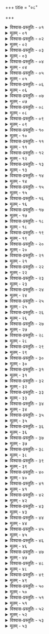 +++
title = "०८"

+++


<details><summary>विश्वास-प्रस्तुतिः - ०१</summary>

०१  अथातः शौचाधिष्ठानम् ॥
</details>

<details><summary>मूलम् - ०१</summary>

०१  अथातः शौचाधिष्ठानम् ॥
</details>

<details><summary>विश्वास-प्रस्तुतिः - ०२</summary>

०२  अद्भिः शुध्यन्ति गात्राणि बुद्धिर् ज्ञानेन शुध्यति ।  
अहिंसया च भूतात्मा मनः सत्येन शुध्यति ॥ इति ॥
</details>

<details><summary>मूलम् - ०२</summary>

०२  अद्भिः शुध्यन्ति गात्राणि बुद्धिर् ज्ञानेन शुध्यति ।  
अहिंसया च भूतात्मा मनः सत्येन शुध्यति ॥ इति ॥
</details>

<details><summary>विश्वास-प्रस्तुतिः - ०३</summary>

०३  मनःशुद्धिर् अन्तःशौचम् ॥
</details>

<details><summary>मूलम् - ०३</summary>

०३  मनःशुद्धिर् अन्तःशौचम् ॥
</details>

<details><summary>विश्वास-प्रस्तुतिः - ०४</summary>

०४  बहिःशौचं व्याख्यास्यामः ॥
</details>

<details><summary>मूलम् - ०४</summary>

०४  बहिःशौचं व्याख्यास्यामः ॥
</details>

<details><summary>विश्वास-प्रस्तुतिः - ०५</summary>

०५  कौशं सौत्रं वा त्रिस्त्रिवृद् यज्ञोपवीतम् ॥
</details>

<details><summary>मूलम् - ०५</summary>

०५  कौशं सौत्रं वा त्रिस्त्रिवृद् यज्ञोपवीतम् ॥
</details>

<details><summary>विश्वास-प्रस्तुतिः - ०६</summary>

०६  आ नाभेः ॥
</details>

<details><summary>मूलम् - ०६</summary>

०६  आ नाभेः ॥
</details>

<details><summary>विश्वास-प्रस्तुतिः - ०७</summary>

०७  दक्षिणं बाहुम् उद्धृत्य सव्यम् अवधाय शिरो ऽवदध्यात् ॥
</details>

<details><summary>मूलम् - ०७</summary>

०७  दक्षिणं बाहुम् उद्धृत्य सव्यम् अवधाय शिरो ऽवदध्यात् ॥
</details>

<details><summary>विश्वास-प्रस्तुतिः - ०८</summary>

०८  विपरीतं पितृभ्यः ॥
</details>

<details><summary>मूलम् - ०८</summary>

०८  विपरीतं पितृभ्यः ॥
</details>

<details><summary>विश्वास-प्रस्तुतिः - ०९</summary>

०९  कण्ठे ऽवसक्तं निवीतम् ॥
</details>

<details><summary>मूलम् - ०९</summary>

०९  कण्ठे ऽवसक्तं निवीतम् ॥
</details>

<details><summary>विश्वास-प्रस्तुतिः - १०</summary>

१०  अधो ऽवसक्तं अधोवीतम् ॥
</details>

<details><summary>मूलम् - १०</summary>

१०  अधो ऽवसक्तं अधोवीतम् ॥
</details>

<details><summary>विश्वास-प्रस्तुतिः - ११</summary>

११  प्राङ्मुख उदङ्मुखो वासीनः शौचम् आरभेत शुचौ देशेदक्षिणम् बाहुं जान्वन्तरा कृत्वा प्रक्षाल्य पादौ पाणी चामणिबन्धात् ॥
</details>

<details><summary>मूलम् - ११</summary>

११  प्राङ्मुख उदङ्मुखो वासीनः शौचम् आरभेत शुचौ देशेदक्षिणम् बाहुं जान्वन्तरा कृत्वा प्रक्षाल्य पादौ पाणी चामणिबन्धात् ॥
</details>

<details><summary>विश्वास-प्रस्तुतिः - १२</summary>

१२  पादप्रक्षालनोच्छेषणेन नाचामेत् ॥
</details>

<details><summary>मूलम् - १२</summary>

१२  पादप्रक्षालनोच्छेषणेन नाचामेत् ॥
</details>

<details><summary>विश्वास-प्रस्तुतिः - १३</summary>

१३  यद्य् आचामेद् भूमौ स्रावयित्वाचामेत् ॥
</details>

<details><summary>मूलम् - १३</summary>

१३  यद्य् आचामेद् भूमौ स्रावयित्वाचामेत् ॥
</details>

<details><summary>विश्वास-प्रस्तुतिः - १४</summary>

१४  ब्राह्मेण तीर्थेनाचामेत् ॥
</details>

<details><summary>मूलम् - १४</summary>

१४  ब्राह्मेण तीर्थेनाचामेत् ॥
</details>

<details><summary>विश्वास-प्रस्तुतिः - १५</summary>

१५  अङ्गुष्ठमूलं ब्राह्मं तीर्थम् ॥
</details>

<details><summary>मूलम् - १५</summary>

१५  अङ्गुष्ठमूलं ब्राह्मं तीर्थम् ॥
</details>

<details><summary>विश्वास-प्रस्तुतिः - १६</summary>

१६  अङ्गुष्ठाग्रं पित्र्यम् अङ्गुल्यग्रं दैवम् अङ्गुलिमूलम् आर्षम् ॥
</details>

<details><summary>मूलम् - १६</summary>

१६  अङ्गुष्ठाग्रं पित्र्यम् अङ्गुल्यग्रं दैवम् अङ्गुलिमूलम् आर्षम् ॥
</details>

<details><summary>विश्वास-प्रस्तुतिः - १७</summary>

१७  नाङ्गुलीभिर् न सबुद्बुदाभिर् न सफेनाभिर् नोष्णाभिर्न क्षाराभिर् न लवणाभिर् न कलुषाभिर् न विवर्णाभिर् नदुर्गन्धरसाभिः ॥
</details>

<details><summary>मूलम् - १७</summary>

१७  नाङ्गुलीभिर् न सबुद्बुदाभिर् न सफेनाभिर् नोष्णाभिर्न क्षाराभिर् न लवणाभिर् न कलुषाभिर् न विवर्णाभिर् नदुर्गन्धरसाभिः ॥
</details>

<details><summary>विश्वास-प्रस्तुतिः - १८</summary>

१८  न हसन् न जल्पन् न तिष्ठन् न विलोकयन् न प्रह्वो न प्रणतोन मुक्तशिखो न प्रावृतकण्ठो न वेष्टितशिरा न त्वरमाणोनायज्ञोपवीती न प्रसारितपादो न बद्धकक्ष्यो न बहिर्जानुःशब्दम् अकुर्वन् ॥
</details>

<details><summary>मूलम् - १८</summary>

१८  न हसन् न जल्पन् न तिष्ठन् न विलोकयन् न प्रह्वो न प्रणतोन मुक्तशिखो न प्रावृतकण्ठो न वेष्टितशिरा न त्वरमाणोनायज्ञोपवीती न प्रसारितपादो न बद्धकक्ष्यो न बहिर्जानुःशब्दम् अकुर्वन् ॥
</details>

<details><summary>विश्वास-प्रस्तुतिः - १९</summary>

१९  त्रिर् अपो हृदयंगमाः पिबेत् ॥
</details>

<details><summary>मूलम् - १९</summary>

१९  त्रिर् अपो हृदयंगमाः पिबेत् ॥
</details>

<details><summary>विश्वास-प्रस्तुतिः - २०</summary>

२०  त्रिः परिमृजेत् ॥
</details>

<details><summary>मूलम् - २०</summary>

२०  त्रिः परिमृजेत् ॥
</details>

<details><summary>विश्वास-प्रस्तुतिः - २१</summary>

२१  द्विर् इत्य् एके ॥
</details>

<details><summary>मूलम् - २१</summary>

२१  द्विर् इत्य् एके ॥
</details>

<details><summary>विश्वास-प्रस्तुतिः - २२</summary>

२२  सकृद् उभयं शूद्रस्य स्त्रियाश् च ॥
</details>

<details><summary>मूलम् - २२</summary>

२२  सकृद् उभयं शूद्रस्य स्त्रियाश् च ॥
</details>

<details><summary>विश्वास-प्रस्तुतिः - २३</summary>

२३  अथाप्य् उदाहरन्ति ।  
गताभिर् हृदयं विप्रः कण्ठ्याभिः क्षत्रियः शुचिः ।  
वैश्यो ऽद्भिः प्राशिताभिः स्यात् स्त्रीशूद्रौ स्पृश्यचान्ततः ॥ इति ॥
</details>

<details><summary>मूलम् - २३</summary>

२३  अथाप्य् उदाहरन्ति ।  
गताभिर् हृदयं विप्रः कण्ठ्याभिः क्षत्रियः शुचिः ।  
वैश्यो ऽद्भिः प्राशिताभिः स्यात् स्त्रीशूद्रौ स्पृश्यचान्ततः ॥ इति ॥
</details>

<details><summary>विश्वास-प्रस्तुतिः - २४</summary>

२४  दन्तवद् दन्तसक्तेषु दन्तवत् तेषु धारणात् ।  
स्रस्तेषु तेषु नाचामेत् तेषां संस्राववच् छुचिः ॥ इति ॥
</details>

<details><summary>मूलम् - २४</summary>

२४  दन्तवद् दन्तसक्तेषु दन्तवत् तेषु धारणात् ।  
स्रस्तेषु तेषु नाचामेत् तेषां संस्राववच् छुचिः ॥ इति ॥
</details>

<details><summary>विश्वास-प्रस्तुतिः - २५</summary>

२५  अथाप्य् उदाहरन्ति ।  
दन्तवद् दन्तलग्नेषु यच् चाप्य् अन्तर् मुखे भवेत् ।  
आचान्तस्यावशिष्टं स्यान् निगिरन्न् एव तच् छुचिः ॥ इति ॥
</details>

<details><summary>मूलम् - २५</summary>

२५  अथाप्य् उदाहरन्ति ।  
दन्तवद् दन्तलग्नेषु यच् चाप्य् अन्तर् मुखे भवेत् ।  
आचान्तस्यावशिष्टं स्यान् निगिरन्न् एव तच् छुचिः ॥ इति ॥
</details>

<details><summary>विश्वास-प्रस्तुतिः - २६</summary>

२६  खान्य् अद्भिः संस्पृश्य पादौ नाभिं शिरः सव्यं पाणिमन्ततः ॥
</details>

<details><summary>मूलम् - २६</summary>

२६  खान्य् अद्भिः संस्पृश्य पादौ नाभिं शिरः सव्यं पाणिमन्ततः ॥
</details>

<details><summary>विश्वास-प्रस्तुतिः - २७</summary>

२७  तैजसं चेद् आदायोच्छिष्टी स्यात् तदुदस्याचम्यादास्यन्न् अद्भिः प्रोक्षेत् ॥
</details>

<details><summary>मूलम् - २७</summary>

२७  तैजसं चेद् आदायोच्छिष्टी स्यात् तदुदस्याचम्यादास्यन्न् अद्भिः प्रोक्षेत् ॥
</details>

<details><summary>विश्वास-प्रस्तुतिः - २८</summary>

२८  अथ चेद् अन्नेनोच्छिष्टी स्यात् तद् उदस्याचम्यादास्यन्नद्भिः प्रोक्षेत् ॥
</details>

<details><summary>मूलम् - २८</summary>

२८  अथ चेद् अन्नेनोच्छिष्टी स्यात् तद् उदस्याचम्यादास्यन्नद्भिः प्रोक्षेत् ॥
</details>

<details><summary>विश्वास-प्रस्तुतिः - २९</summary>

२९  अथ चेद् अद्भिर् उच्छिष्टी स्यात् तद् उदस्याचम्यादास्यन्नद्भिः प्रोक्षेत् ॥
</details>

<details><summary>मूलम् - २९</summary>

२९  अथ चेद् अद्भिर् उच्छिष्टी स्यात् तद् उदस्याचम्यादास्यन्नद्भिः प्रोक्षेत् ॥
</details>

<details><summary>विश्वास-प्रस्तुतिः - ३०</summary>

३०  एतद् एव विपरीतम् अमत्रे ॥
</details>

<details><summary>मूलम् - ३०</summary>

३०  एतद् एव विपरीतम् अमत्रे ॥
</details>

<details><summary>विश्वास-प्रस्तुतिः - ३१</summary>

३१  वानस्पत्ये विकल्पः ॥
</details>

<details><summary>मूलम् - ३१</summary>

३१  वानस्पत्ये विकल्पः ॥
</details>

<details><summary>विश्वास-प्रस्तुतिः - ३२</summary>

३२  तैजसानाम् उच्छिष्टानां गोशकृन्मृद्भस्मभिः परिमार्जनमन्यतमेन वा ॥
</details>

<details><summary>मूलम् - ३२</summary>

३२  तैजसानाम् उच्छिष्टानां गोशकृन्मृद्भस्मभिः परिमार्जनमन्यतमेन वा ॥
</details>

<details><summary>विश्वास-प्रस्तुतिः - ३३</summary>

३३  ताम्ररजतसुवर्णानाम् अम्लैः ॥
</details>

<details><summary>मूलम् - ३३</summary>

३३  ताम्ररजतसुवर्णानाम् अम्लैः ॥
</details>

<details><summary>विश्वास-प्रस्तुतिः - ३४</summary>

३४  अमत्राणां दहनम् ॥
</details>

<details><summary>मूलम् - ३४</summary>

३४  अमत्राणां दहनम् ॥
</details>

<details><summary>विश्वास-प्रस्तुतिः - ३५</summary>

३५  दारवाणां तक्षणम् ॥
</details>

<details><summary>मूलम् - ३५</summary>

३५  दारवाणां तक्षणम् ॥
</details>

<details><summary>विश्वास-प्रस्तुतिः - ३६</summary>

३६  वैणवानां गोमयेन ॥
</details>

<details><summary>मूलम् - ३६</summary>

३६  वैणवानां गोमयेन ॥
</details>

<details><summary>विश्वास-प्रस्तुतिः - ३७</summary>

३७  फलमयानां गोवालरज्ज्वा ॥
</details>

<details><summary>मूलम् - ३७</summary>

३७  फलमयानां गोवालरज्ज्वा ॥
</details>

<details><summary>विश्वास-प्रस्तुतिः - ३८</summary>

३८  कृष्णाजिनानां बिल्वतण्डुलैः ॥
</details>

<details><summary>मूलम् - ३८</summary>

३८  कृष्णाजिनानां बिल्वतण्डुलैः ॥
</details>

<details><summary>विश्वास-प्रस्तुतिः - ३९</summary>

३९  कुतपानाम् अरिष्टैः ॥
</details>

<details><summary>मूलम् - ३९</summary>

३९  कुतपानाम् अरिष्टैः ॥
</details>

<details><summary>विश्वास-प्रस्तुतिः - ४०</summary>

४०  और्णानाम् आदित्येन ॥
</details>

<details><summary>मूलम् - ४०</summary>

४०  और्णानाम् आदित्येन ॥
</details>

<details><summary>विश्वास-प्रस्तुतिः - ४१</summary>

४१  क्षौमाणां गौरसर्षपकल्केन ॥
</details>

<details><summary>मूलम् - ४१</summary>

४१  क्षौमाणां गौरसर्षपकल्केन ॥
</details>

<details><summary>विश्वास-प्रस्तुतिः - ४२</summary>

४२  मृदा चेलानाम् ॥
</details>

<details><summary>मूलम् - ४२</summary>

४२  मृदा चेलानाम् ॥
</details>

<details><summary>विश्वास-प्रस्तुतिः - ४३</summary>

४३  चेलवच् चर्मणाम् ॥
</details>

<details><summary>मूलम् - ४३</summary>

४३  चेलवच् चर्मणाम् ॥
</details>

<details><summary>विश्वास-प्रस्तुतिः - ४४</summary>

४४  तैजसवद् उपलमणीनाम् ॥
</details>

<details><summary>मूलम् - ४४</summary>

४४  तैजसवद् उपलमणीनाम् ॥
</details>

<details><summary>विश्वास-प्रस्तुतिः - ४५</summary>

४५  दारुवद् अस्थ्नाम् ॥
</details>

<details><summary>मूलम् - ४५</summary>

४५  दारुवद् अस्थ्नाम् ॥
</details>

<details><summary>विश्वास-प्रस्तुतिः - ४६</summary>

४६  क्षौमवच् छङ्खशृङ्गशुक्तिदन्तानाम् ॥
</details>

<details><summary>मूलम् - ४६</summary>

४६  क्षौमवच् छङ्खशृङ्गशुक्तिदन्तानाम् ॥
</details>

<details><summary>विश्वास-प्रस्तुतिः - ४७</summary>

४७  पयसा वा ॥
</details>

<details><summary>मूलम् - ४७</summary>

४७  पयसा वा ॥
</details>

<details><summary>विश्वास-प्रस्तुतिः - ४८</summary>

४८  चक्षुर्घ्राणानुकूल्याद् वामूत्रपुरीषासृज्शुक्रकुणपस्पृष्टानां पूर्वोक्तानाम् अन्यतमेनत्रिःसप्तकृत्वः परिमार्जनम् ॥
</details>

<details><summary>मूलम् - ४८</summary>

४८  चक्षुर्घ्राणानुकूल्याद् वामूत्रपुरीषासृज्शुक्रकुणपस्पृष्टानां पूर्वोक्तानाम् अन्यतमेनत्रिःसप्तकृत्वः परिमार्जनम् ॥
</details>

<details><summary>विश्वास-प्रस्तुतिः - ४९</summary>

४९  अतैजसानाम् एवंभूतानाम् उत्सर्गः ॥
</details>

<details><summary>मूलम् - ४९</summary>

४९  अतैजसानाम् एवंभूतानाम् उत्सर्गः ॥
</details>

<details><summary>विश्वास-प्रस्तुतिः - ५०</summary>

५०  वचनाद् यज्ञे चमसपात्रानाम् ॥
</details>

<details><summary>मूलम् - ५०</summary>

५०  वचनाद् यज्ञे चमसपात्रानाम् ॥
</details>

<details><summary>विश्वास-प्रस्तुतिः - ५१</summary>

५१  न सोमेनोच्छिष्टा भवन्तीति श्रुतिः ॥
</details>

<details><summary>मूलम् - ५१</summary>

५१  न सोमेनोच्छिष्टा भवन्तीति श्रुतिः ॥
</details>

<details><summary>विश्वास-प्रस्तुतिः - ५२</summary>

५२  कालो ऽग्निर् मनसः शुद्धिर् उदकाद्युपलेपनम् ।  
अविज्ञातं च भूताणां षड्विधं शौचम् उच्यते ॥ इति ॥
</details>

<details><summary>मूलम् - ५२</summary>

५२  कालो ऽग्निर् मनसः शुद्धिर् उदकाद्युपलेपनम् ।  
अविज्ञातं च भूताणां षड्विधं शौचम् उच्यते ॥ इति ॥
</details>

<details><summary>विश्वास-प्रस्तुतिः - ५३</summary>

५३  अथाप्य् उदाहरन्ति ।  
कालं देशं तथात्मानं द्रव्यं द्रव्यप्रयोजनम् । उपपत्तिम् अवस्थां च विज्ञाय शौचं शौचज्ञः कुशलो धर्मेप्सुःसमाचरेत् ॥
</details>

<details><summary>मूलम् - ५३</summary>

५३  अथाप्य् उदाहरन्ति ।  
कालं देशं तथात्मानं द्रव्यं द्रव्यप्रयोजनम् । उपपत्तिम् अवस्थां च विज्ञाय शौचं शौचज्ञः कुशलो धर्मेप्सुःसमाचरेत् ॥
</details>
